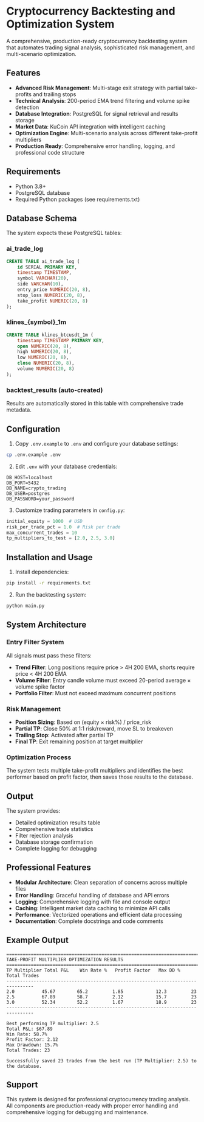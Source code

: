 # Cryptocurrency Backtesting and Optimization System

A comprehensive, production-ready cryptocurrency backtesting system that automates trading signal analysis, sophisticated risk management, and multi-scenario optimization.

## Features

- **Advanced Risk Management**: Multi-stage exit strategy with partial take-profits and trailing stops
- **Technical Analysis**: 200-period EMA trend filtering and volume spike detection
- **Database Integration**: PostgreSQL for signal retrieval and results storage
- **Market Data**: KuCoin API integration with intelligent caching
- **Optimization Engine**: Multi-scenario analysis across different take-profit multipliers
- **Production Ready**: Comprehensive error handling, logging, and professional code structure

## Requirements

- Python 3.8+
- PostgreSQL database
- Required Python packages (see requirements.txt)

## Database Schema

The system expects these PostgreSQL tables:

### ai_trade_log
```sql
CREATE TABLE ai_trade_log (
    id SERIAL PRIMARY KEY,
    timestamp TIMESTAMP,
    symbol VARCHAR(20),
    side VARCHAR(10),
    entry_price NUMERIC(20, 8),
    stop_loss NUMERIC(20, 8),
    take_profit NUMERIC(20, 8)
);
```

### klines_{symbol}_1m
```sql
CREATE TABLE klines_btcusdt_1m (
    timestamp TIMESTAMP PRIMARY KEY,
    open NUMERIC(20, 8),
    high NUMERIC(20, 8),
    low NUMERIC(20, 8),
    close NUMERIC(20, 8),
    volume NUMERIC(20, 8)
);
```

### backtest_results (auto-created)
Results are automatically stored in this table with comprehensive trade metadata.

## Configuration

1. Copy `.env.example` to `.env` and configure your database settings:
```bash
cp .env.example .env
```

2. Edit `.env` with your database credentials:
```
DB_HOST=localhost
DB_PORT=5432
DB_NAME=crypto_trading
DB_USER=postgres
DB_PASSWORD=your_password
```

3. Customize trading parameters in `config.py`:
```python
initial_equity = 1000  # USD
risk_per_trade_pct = 1.0  # Risk per trade
max_concurrent_trades = 10
tp_multipliers_to_test = [2.0, 2.5, 3.0]
```

## Installation and Usage

1. Install dependencies:
```bash
pip install -r requirements.txt
```

2. Run the backtesting system:
```bash
python main.py
```

## System Architecture

### Entry Filter System
All signals must pass these filters:
- **Trend Filter**: Long positions require price > 4H 200 EMA, shorts require price < 4H 200 EMA
- **Volume Filter**: Entry candle volume must exceed 20-period average × volume spike factor
- **Portfolio Filter**: Must not exceed maximum concurrent positions

### Risk Management
- **Position Sizing**: Based on (equity × risk%) / price_risk
- **Partial TP**: Close 50% at 1:1 risk/reward, move SL to breakeven
- **Trailing Stop**: Activated after partial TP
- **Final TP**: Exit remaining position at target multiplier

### Optimization Process
The system tests multiple take-profit multipliers and identifies the best performer based on profit factor, then saves those results to the database.

## Output

The system provides:
- Detailed optimization results table
- Comprehensive trade statistics
- Filter rejection analysis
- Database storage confirmation
- Complete logging for debugging

## Professional Features

- **Modular Architecture**: Clean separation of concerns across multiple files
- **Error Handling**: Graceful handling of database and API errors
- **Logging**: Comprehensive logging with file and console output
- **Caching**: Intelligent market data caching to minimize API calls
- **Performance**: Vectorized operations and efficient data processing
- **Documentation**: Complete docstrings and code comments

## Example Output

```
================================================================================
TAKE-PROFIT MULTIPLIER OPTIMIZATION RESULTS
================================================================================
TP Multiplier Total P&L    Win Rate %   Profit Factor   Max DD %     Total Trades
--------------------------------------------------------------------------------
2.0          45.67        65.2         1.85            12.3         23          
2.5          67.89        58.7         2.12            15.7         23          
3.0          52.34        52.2         1.67            18.9         23          
--------------------------------------------------------------------------------

Best performing TP multiplier: 2.5
Total P&L: $67.89
Win Rate: 58.7%
Profit Factor: 2.12
Max Drawdown: 15.7%
Total Trades: 23

Successfully saved 23 trades from the best run (TP Multiplier: 2.5) to the database.
```

## Support

This system is designed for professional cryptocurrency trading analysis. All components are production-ready with proper error handling and comprehensive logging for debugging and maintenance.